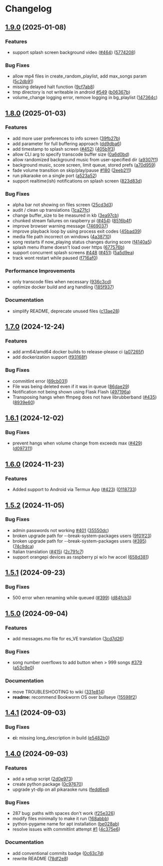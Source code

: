 # Changelog

## [1.9.0](https://github.com/vicwomg/pikaraoke/compare/1.8.0...1.9.0) (2025-01-08)


### Features

* support splash screen background video ([#464](https://github.com/vicwomg/pikaraoke/issues/464)) ([5774208](https://github.com/vicwomg/pikaraoke/commit/5774208b95ff8530f564ae62c52af69eba4e65bf))


### Bug Fixes

* allow mp4 files in create_random_playlist, add max_songs param ([5c2db91](https://github.com/vicwomg/pikaraoke/commit/5c2db915dc2a72dde93fd2c9f922b598a2a7e027))
* missing delayed halt function ([9cf7ab8](https://github.com/vicwomg/pikaraoke/commit/9cf7ab87e9a67d5a042cc2f97f48e9b789f39ba5))
* tmp directory is not writeable in android [#549](https://github.com/vicwomg/pikaraoke/issues/549) ([b06367b](https://github.com/vicwomg/pikaraoke/commit/b06367b69d7a0dace7c9555f46353028bacb4cd1))
* volume_change logging error, remove logging in bg_playlist ([147364c](https://github.com/vicwomg/pikaraoke/commit/147364cb59c48623e25f02f83e24fe1401692f53))

## [1.8.0](https://github.com/vicwomg/pikaraoke/compare/1.7.0...1.8.0) (2025-01-03)


### Features

* add more user preferences to info screen ([39fb27b](https://github.com/vicwomg/pikaraoke/commit/39fb27ba844c860ada8dd2b92cb5e0a852f39860))
* add parameter for full buffering approach ([dd9dba6](https://github.com/vicwomg/pikaraoke/commit/dd9dba61ed8d83c3d40c7c0dda24cc11bba832d5))
* add timestamp to splash screen ([#452](https://github.com/vicwomg/pikaraoke/issues/452)) ([405b1f3](https://github.com/vicwomg/pikaraoke/commit/405b1f3984739f7036653659bf15be388727884a))
* allow CLI arg to specify transcode buffer size ([0a6d0bd](https://github.com/vicwomg/pikaraoke/commit/0a6d0bd2ea7fb26c5887737163bcb8678161a12c))
* allow randomized background music from user-specified dir ([a9307f1](https://github.com/vicwomg/pikaraoke/commit/a9307f1d74132905b2ad2d71e26572daf6b254e0))
* background music, score screen, limit queue, stored prefs ([a70d959](https://github.com/vicwomg/pikaraoke/commit/a70d9595f3059c8de4e993070ddf8648ce2fe79f))
* fade volume transition on skip/play/pause [#180](https://github.com/vicwomg/pikaraoke/issues/180) ([2eeb211](https://github.com/vicwomg/pikaraoke/commit/2eeb2110bdda1affce8297e884e15f1cf9bb4555))
* run pikaraoke on a single port ([a523a52](https://github.com/vicwomg/pikaraoke/commit/a523a52ee4e3deb17c14e8f3ffb922d8dcf85c0f))
* support realtime(ish) notifications on splash screen ([823d83d](https://github.com/vicwomg/pikaraoke/commit/823d83d4f408229d7d43cd110e7d9433267959b4))


### Bug Fixes

* alpha bar not showing on files screen ([25cd3d3](https://github.com/vicwomg/pikaraoke/commit/25cd3d3307cf87603a99b42f394eb09a96019c94))
* audit / clean up translations ([1ca27fc](https://github.com/vicwomg/pikaraoke/commit/1ca27fc59e68662c23b06d81f10810766c05e779))
* change buffer_size to be measured in kb ([3ea97cb](https://github.com/vicwomg/pikaraoke/commit/3ea97cbc172d37b4023b27d1e3f8621dca8fb160))
* chunked stream failures on raspberry pi ([#454](https://github.com/vicwomg/pikaraoke/issues/454)) ([8516b4f](https://github.com/vicwomg/pikaraoke/commit/8516b4fb1e3974e9c63f3ac3e88d60ba7bfb452f))
* improve browser warning message ([7469037](https://github.com/vicwomg/pikaraoke/commit/746903745a919f28c501e86fe065f715c3f97d54))
* improve playback loop by using process exit codes ([45bad39](https://github.com/vicwomg/pikaraoke/commit/45bad39711a616eda0c64de193af4ce6d79d8aa5))
* media file path incorrect on windows ([4a38710](https://github.com/vicwomg/pikaraoke/commit/4a38710ac8a2063637c0e840a2a854437448839b))
* song restarts if now_playing status changes during score ([f4140a5](https://github.com/vicwomg/pikaraoke/commit/f4140a51be7eb4e72c4928f6ea347340a70e3094))
* splash menu iframe doesn't load over https ([677576b](https://github.com/vicwomg/pikaraoke/commit/677576b669777bbc74c0d9631a5ff265b8bf8acf))
* support concurrent splash screens [#448](https://github.com/vicwomg/pikaraoke/issues/448) ([#451](https://github.com/vicwomg/pikaraoke/issues/451)) ([5a5d9ea](https://github.com/vicwomg/pikaraoke/commit/5a5d9eac994e660feeda98e38f767c6af631aa78))
* track wont restart while paused ([f716af0](https://github.com/vicwomg/pikaraoke/commit/f716af04806df377b56276f579cf882a17b1c598))


### Performance Improvements

* only transcode files when necessary ([936c3cd](https://github.com/vicwomg/pikaraoke/commit/936c3cd915b7bef76fe33e96cb68aa90a82a1d7d))
* optimize docker build and arg handling ([185f937](https://github.com/vicwomg/pikaraoke/commit/185f9375e2d85daf1e28ea250acffc4c53b62251))


### Documentation

* simplify README, deprecate unused files ([c13ae28](https://github.com/vicwomg/pikaraoke/commit/c13ae28f97d1fafd30c0585bb6bae14836cea6b2))

## [1.7.0](https://github.com/vicwomg/pikaraoke/compare/1.6.1...1.7.0) (2024-12-24)


### Features

* add arm64/amd64 docker builds to release-please ci ([a07265f](https://github.com/vicwomg/pikaraoke/commit/a07265fbece73b49cef95d99dbf54d4a4dd457e3))
* add dockerization support ([f93168f](https://github.com/vicwomg/pikaraoke/commit/f93168fa5413c6cdc20c265934dc05a42c728be2))


### Bug Fixes

* commitlint error ([69cb031](https://github.com/vicwomg/pikaraoke/commit/69cb03170b325a111d4384c150b725f427d23968))
* File was being deleted even if it was in queue ([86dae29](https://github.com/vicwomg/pikaraoke/commit/86dae29b8fb279e5b8a410d22127cf20564359dd))
* Notification not being shown using Flask Flash ([497196a](https://github.com/vicwomg/pikaraoke/commit/497196a78285831492dd7f166f33513d19c29117))
* Transposing hangs when ffmpeg does not have librubberband ([#435](https://github.com/vicwomg/pikaraoke/issues/435)) ([8939e60](https://github.com/vicwomg/pikaraoke/commit/8939e6030aa967a18baf391c8499757708b0a73e))

## [1.6.1](https://github.com/vicwomg/pikaraoke/compare/1.6.0...1.6.1) (2024-12-02)


### Bug Fixes

* prevent hangs when volume change from exceeds max ([#429](https://github.com/vicwomg/pikaraoke/issues/429)) ([d097311](https://github.com/vicwomg/pikaraoke/commit/d0973114be53759f88a59d33112efffc72ebc6db))

## [1.6.0](https://github.com/vicwomg/pikaraoke/compare/1.5.2...1.6.0) (2024-11-23)


### Features

* Added support to Android via Termux App ([#423](https://github.com/vicwomg/pikaraoke/issues/423)) ([0118733](https://github.com/vicwomg/pikaraoke/commit/0118733d698263bc684829aeed69b3c589df43e5))

## [1.5.2](https://github.com/vicwomg/pikaraoke/compare/1.5.1...1.5.2) (2024-11-05)


### Bug Fixes

* admin passwords not working [#401](https://github.com/vicwomg/pikaraoke/issues/401) ([35550dc](https://github.com/vicwomg/pikaraoke/commit/35550dc858864aa928d5f25f75b57472826a11c0))
* broken upgrade path for --break-system-packages users ([9f01f23](https://github.com/vicwomg/pikaraoke/commit/9f01f23ebaabee2aa72b674ebe668d3247be571d))
* broken upgrade path for --break-system-packages users ([#395](https://github.com/vicwomg/pikaraoke/issues/395)) ([74c9dca](https://github.com/vicwomg/pikaraoke/commit/74c9dcaaf2d3a43bf93d4b179c2809be906855b5))
* Italian translation ([#415](https://github.com/vicwomg/pikaraoke/issues/415)) ([2c791c7](https://github.com/vicwomg/pikaraoke/commit/2c791c7f48129f84c9cf45dc2d857ad6742e4c0e))
* support orangepi devices as raspberry pi w/o hw accel ([658d381](https://github.com/vicwomg/pikaraoke/commit/658d381a82b0c87a321ab4f44d6eefea4bfb3bc0))

## [1.5.1](https://github.com/vicwomg/pikaraoke/compare/1.5.0...1.5.1) (2024-09-23)


### Bug Fixes

* 500 error when renaming while queued ([#399](https://github.com/vicwomg/pikaraoke/issues/399)) ([d84fcb3](https://github.com/vicwomg/pikaraoke/commit/d84fcb3ac8974a56e533c2bc3a2c2a58f91baee2))

## [1.5.0](https://github.com/vicwomg/pikaraoke/compare/1.4.1...1.5.0) (2024-09-04)


### Features

* add messages.mo file for es_VE translation ([3cd7d26](https://github.com/vicwomg/pikaraoke/commit/3cd7d2627f1e3ea2d44b482f896f9a6af750b1af))


### Bug Fixes

* song number overflows to add button when &gt; 999 songs [#379](https://github.com/vicwomg/pikaraoke/issues/379) ([a53c9e0](https://github.com/vicwomg/pikaraoke/commit/a53c9e00e144f5203bbecabe1a02f79dff739b68))


### Documentation

* move TROUBLESHOOTING to wiki ([331e814](https://github.com/vicwomg/pikaraoke/commit/331e814a5299189f5248c8595452af5985da3ef4))
* **readme:** recommend Bookworm OS over bullseye ([15598f2](https://github.com/vicwomg/pikaraoke/commit/15598f22e822e3c2014c63a866ecd3b72530698a))

## [1.4.1](https://github.com/vicwomg/pikaraoke/compare/1.4.0...1.4.1) (2024-09-03)


### Bug Fixes

* **ci:** missing long_description in build ([e5482b0](https://github.com/vicwomg/pikaraoke/commit/e5482b036dee906323aed876bed646237be0df5e))

## [1.4.0](https://github.com/vicwomg/pikaraoke/compare/v1.3.0...1.4.0) (2024-09-03)


### Features

* add a setup script ([2d0e973](https://github.com/vicwomg/pikaraoke/commit/2d0e973717892ec072afb0344a969f471e0400e9))
* create python package ([0c97670](https://github.com/vicwomg/pikaraoke/commit/0c97670bea36eb0f8affa17fd23212f64bbed6a7))
* upgrade yt-dlp on all pikaraoke runs ([fedd6ed](https://github.com/vicwomg/pikaraoke/commit/fedd6ed64e53a1e0fec4bc75368e767b57fa6b7e))


### Bug Fixes

* 287 bug: paths with spaces don't work ([f25e326](https://github.com/vicwomg/pikaraoke/commit/f25e32676066754c69f7bfb5b75b54c84ec7d866))
* modify files minimally to make it run ([168abbb](https://github.com/vicwomg/pikaraoke/commit/168abbb069412c1c2913a222623b0bfa0e5ccdf7))
* python-pygame name for apt installation ([be028ab](https://github.com/vicwomg/pikaraoke/commit/be028ab030f3a5a9e6463d9bcbabf6f957ea0dfe))
* resolve issues with commitlint attempt [#1](https://github.com/vicwomg/pikaraoke/issues/1) ([4c375e6](https://github.com/vicwomg/pikaraoke/commit/4c375e665f2333d527335e16d7db6093d96ed5a5))


### Documentation

* add conventional commits badge ([0c63c7d](https://github.com/vicwomg/pikaraoke/commit/0c63c7db4933bfe4549b19b04dc7a46a342039a6))
* rewrite README ([78df2e8](https://github.com/vicwomg/pikaraoke/commit/78df2e8bfc492c75d3befc09b777fdef8d4855fb))
